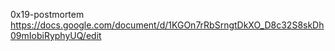 0x19-postmortem
https://docs.google.com/document/d/1KGOn7rRbSrngtDkXO_D8c32S8skDh09mIobiRyphyUQ/edit
